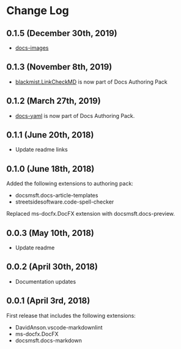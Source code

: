 # Change Log

## 0.1.5 (December 30th, 2019)

- [docs-images](https://marketplace.visualstudio.com/items?itemName=docsmsft.docs-images)

## 0.1.3 (November 8th, 2019)

- [blackmist.LinkCheckMD](https://marketplace.visualstudio.com/items?itemName=blackmist.LinkCheckMD) is now part of Docs Authoring Pack

## 0.1.2 (March 27th, 2019)

- [docs-yaml](https://marketplace.visualstudio.com/items?itemName=docsmsft.docs-yaml) is now part of Docs Authoring Pack.

## 0.1.1 (June 20th, 2018)

- Update readme links

## 0.1.0 (June 18th, 2018)

Added the following extensions to authoring pack:

- docsmsft.docs-article-templates
- streetsidesoftware.code-spell-checker

Replaced ms-docfx.DocFX extension with docsmsft.docs-preview.

## 0.0.3 (May 10th, 2018)

- Update readme

## 0.0.2 (April 30th, 2018)

- Documentation updates

## 0.0.1 (April 3rd, 2018)

First release that includes the following extensions:

- DavidAnson.vscode-markdownlint
- ms-docfx.DocFX
- docsmsft.docs-markdown
